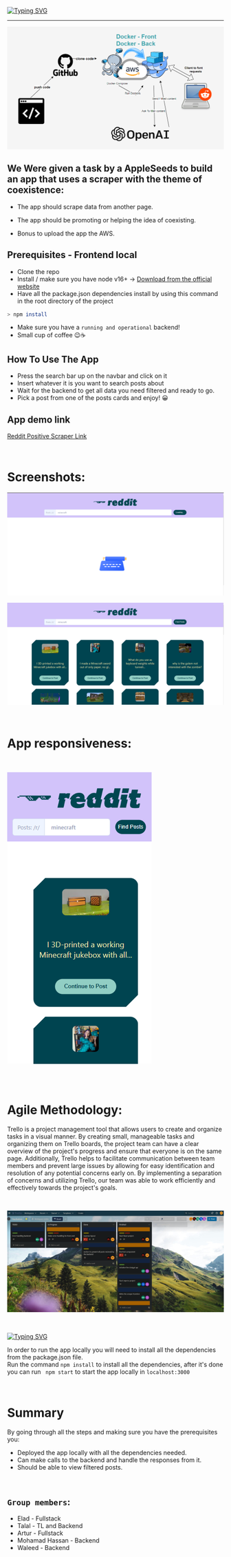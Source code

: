 [![Typing SVG](https://readme-typing-svg.demolab.com?font=Roboto&weight=900&size=40&duration=3000&pause=2000&color=36A3AB&center=true&width=1000&height=90&lines=Reddit+Positive+Scraper;React+App)](https://git.io/typing-svg)

<hr>

![plot](./screenshots/diagram.png) 

## We Were given a task by a AppleSeeds to build an app that uses a scraper with the theme of coexistence:

-  The app should scrape data from another page.

-  The app should be promoting or helping the idea of coexisting.

-  Bonus to upload the app the AWS.



## Prerequisites - Frontend local
* Clone the repo
* Install / make sure you have node v16+ ->  [Download from the official website](https://nodejs.org/en )
* Have all the package.json dependencies install by using this command in the root directory of the project
```bash
> npm install
```


* Make sure you have a `running and operational` backend!
* Small cup of coffee 😉☕

## How To Use The App

- Press the search bar up on the navbar and click on it
- Insert whatever it is you want to search posts about
- Wait for the backend to get all data you need filtered and ready to go.
- Pick a post from one of the posts cards and enjoy! 😀

## App demo link 
[Reddit Positive Scraper Link](https://appleseeds-reddit-possitive-scrapper.netlify.app/)

<br>

# Screenshots:
![plot](./screenshots/screenshot1.png) 

![plot](./screenshots/screenshot2.png) 

<br>

# App responsiveness:

<br>

![plot](./screenshots/screenshot3.png) 





<br>
<br>

# Agile Methodology:
Trello is a project management tool that allows users to create and organize tasks in a visual manner. By creating small, manageable tasks and organizing them on Trello boards, the project team can have a clear overview of the project's progress and ensure that everyone is on the same page. Additionally, Trello helps to facilitate communication between team members and prevent large issues by allowing for easy identification and resolution of any potential concerns early on. By implementing a separation of concerns and utilizing Trello, our team was able to work efficiently and effectively towards the project's goals.

<br>

![plot](./screenshots/screenshot4.png) 

<br>

[![Typing SVG](https://readme-typing-svg.demolab.com?font=Roboto&weight=900&size=24&duration=100&pause=2000&color=36A3AB&repeat=false&width=500&height=34&lines=Deployment)](https://git.io/typing-svg)

In order to run the app locally you will need to install all the dependencies from the package.json file.  
Run the command ``` npm install ``` to install all the dependencies, after it's done you can run ``` npm start``` to start the app locally in ```localhost:3000```


<br>


# Summary
By going through all the steps and making sure you have the prerequisites you:
- Deployed the app locally with all the dependencies needed.
- Can make calls to the backend and handle the responses from it.
- Should be able to view filtered posts.

<br>

## `Group members`:

- Elad -           Fullstack
- Talal -          TL and Backend
- Artur -          Fullstack
- Mohamad Hassan - Backend
- Waleed -         Backend
